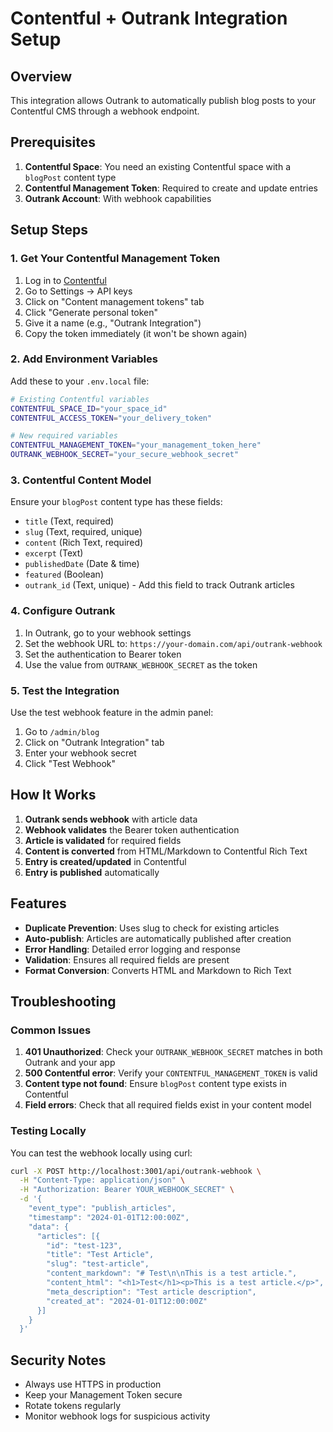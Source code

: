 # Contentful + Outrank Integration Setup

## Overview
This integration allows Outrank to automatically publish blog posts to your Contentful CMS through a webhook endpoint.

## Prerequisites

1. **Contentful Space**: You need an existing Contentful space with a `blogPost` content type
2. **Contentful Management Token**: Required to create and update entries
3. **Outrank Account**: With webhook capabilities

## Setup Steps

### 1. Get Your Contentful Management Token

1. Log in to [Contentful](https://app.contentful.com)
2. Go to Settings → API keys
3. Click on "Content management tokens" tab
4. Click "Generate personal token"
5. Give it a name (e.g., "Outrank Integration")
6. Copy the token immediately (it won't be shown again)

### 2. Add Environment Variables

Add these to your `.env.local` file:

```bash
# Existing Contentful variables
CONTENTFUL_SPACE_ID="your_space_id"
CONTENTFUL_ACCESS_TOKEN="your_delivery_token"

# New required variables
CONTENTFUL_MANAGEMENT_TOKEN="your_management_token_here"
OUTRANK_WEBHOOK_SECRET="your_secure_webhook_secret"
```

### 3. Contentful Content Model

Ensure your `blogPost` content type has these fields:

- `title` (Text, required)
- `slug` (Text, required, unique)
- `content` (Rich Text, required)
- `excerpt` (Text)
- `publishedDate` (Date & time)
- `featured` (Boolean)
- `outrank_id` (Text, unique) - Add this field to track Outrank articles

### 4. Configure Outrank

1. In Outrank, go to your webhook settings
2. Set the webhook URL to: `https://your-domain.com/api/outrank-webhook`
3. Set the authentication to Bearer token
4. Use the value from `OUTRANK_WEBHOOK_SECRET` as the token

### 5. Test the Integration

Use the test webhook feature in the admin panel:
1. Go to `/admin/blog`
2. Click on "Outrank Integration" tab
3. Enter your webhook secret
4. Click "Test Webhook"

## How It Works

1. **Outrank sends webhook** with article data
2. **Webhook validates** the Bearer token authentication
3. **Article is validated** for required fields
4. **Content is converted** from HTML/Markdown to Contentful Rich Text
5. **Entry is created/updated** in Contentful
6. **Entry is published** automatically

## Features

- **Duplicate Prevention**: Uses slug to check for existing articles
- **Auto-publish**: Articles are automatically published after creation
- **Error Handling**: Detailed error logging and response
- **Validation**: Ensures all required fields are present
- **Format Conversion**: Converts HTML and Markdown to Rich Text

## Troubleshooting

### Common Issues

1. **401 Unauthorized**: Check your `OUTRANK_WEBHOOK_SECRET` matches in both Outrank and your app
2. **500 Contentful error**: Verify your `CONTENTFUL_MANAGEMENT_TOKEN` is valid
3. **Content type not found**: Ensure `blogPost` content type exists in Contentful
4. **Field errors**: Check that all required fields exist in your content model

### Testing Locally

You can test the webhook locally using curl:

```bash
curl -X POST http://localhost:3001/api/outrank-webhook \
  -H "Content-Type: application/json" \
  -H "Authorization: Bearer YOUR_WEBHOOK_SECRET" \
  -d '{
    "event_type": "publish_articles",
    "timestamp": "2024-01-01T12:00:00Z",
    "data": {
      "articles": [{
        "id": "test-123",
        "title": "Test Article",
        "slug": "test-article",
        "content_markdown": "# Test\n\nThis is a test article.",
        "content_html": "<h1>Test</h1><p>This is a test article.</p>",
        "meta_description": "Test article description",
        "created_at": "2024-01-01T12:00:00Z"
      }]
    }
  }'
```

## Security Notes

- Always use HTTPS in production
- Keep your Management Token secure
- Rotate tokens regularly
- Monitor webhook logs for suspicious activity